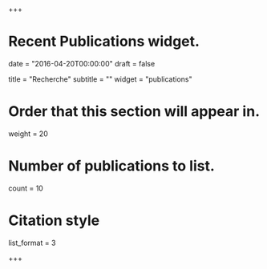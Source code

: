 +++
# Recent Publications widget.

date = "2016-04-20T00:00:00"
draft = false

title = "Recherche"
subtitle = ""
widget = "publications"

# Order that this section will appear in.
weight = 20

# Number of publications to list.
count = 10

# Citation style
list_format = 3

+++

